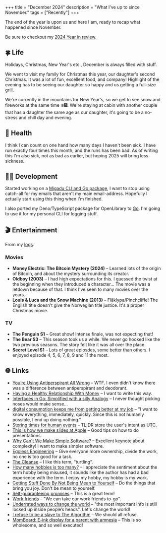 +++
title = "December 2024"
description = "What I've up to since November."
tags = ["Recently"]
+++

The end of the year is upon us and here I am, ready to recap what happened since
November.

Be sure to checkout my [2024 Year in review](/blog/2024-year-in-review).

## 🍀 Life

Holidays, Christmas, New Year's etc., December is always filled with stuff.

We went to visit my family for Christmas this year, our daughter's second
Christmas. It was a lot of fun, excellent food, and company! Highlight of the
evening has to be seeing our daughter so happy and us getting a full-size grill.

We're currently in the mountains for New Year's, so we get to see snow and
fireworks at the same time ❄️🎆. We're staying at cabin with another couple that
has a daughter the same age as our daughter, it's going to be a no-stress and
chill day and evening.

## 💪 Health

I think I can count on one hand how many days I haven't been sick. I have run
exactly four times this month, and the runs has been bad. As of writing this I'm
also sick, not as bad as earlier, but hoping 2025 will bring less sickness.

## 🧑‍💻 Development

Started working on a [Migadu CLI and Go package], I want to stop using catch-all
for my emails that aren't my main email-address. Hopefully I actually start
using this thing when I'm finished.

I also ported my Deno/TypeScript package for OpenLibrary to [Go]. I'm going to
use it for my personal CLI for logging stuff.

[Migadu CLI and Go package]: https://sr.ht/~timharek/migadu/
[Go]: https://git.sr.ht/~timharek/openlibrary-go

## 🎬 Entertainment

From my [logs](/logs).

### Movies

- **Money Electric: The Bitcoin Mystery (2024)** – Learned lots of the origin of
  Bitcoin, and about the mystery surrounding its creator.
- **Oldboy (2003)** – I had high expectations for this. I guessed the twist at
  the beginning when they introduced a character... The movie was a letdown
  because of that. I think I've seen to many movies over the years.
- **Louis & Luca and the Snow Machine (2013)** – Flåklypa/Pinchcliffe! The
  English title doesn't give the Norwegian title justice. It's a proper
  Christmas movie.

### TV

- **The Penguin S1** – Great show! Intense finale, was not expecting that!
- **The Bear S3** – This season took us a while. We never go hooked like the two
  previous seasons. The story felt like it was all over the place.
- **Secret Level S1** – Lots of great epiosdes, some better than others. I
  enjoyed episode 4, 5, 6, 7, 8, 9 and 11 the most.

## 🌐 Links

- [You’re Using Antiperspirant All Wrong] – WTF. I even didn't know there was a
  difference between antiperspirant and deodorant.
- [Having a Healthy Relationship With Money] – I want to write this way.
- [Interfaces in Go: Simplified with a silly Analogy] – I never thought picking
  noses would make sense...
- [digital consumption keeps me from getting better at my job] – "I want to know
  everything, immediately, quickly. Since this is not humanly possible, I end up
  doing nothing."
- [Storing times for human events] – TL;DR store the user's intent as UTC.
- [This is how we make slides at Apple] – Good tips on how to do presentations.
- [Why Can't We Make Simple Software?] – Excellent keynote about complexity! I
  want to make simpler software.
- [Egoless Engineering] – Give everyone more ownership, divide the work, no one
  is too good for a task.
- [The Cleanse] – I like this term, “turtling”.
- [How many hobbies is too many?] – I appreciate the sentiment about the term
  hobby being misused, it sounds like the author has had a bad experience with
  the term. I enjoy my hobby, my hobby is my work.
- [Getting Stuff Done By Not Being Mean to Yourself] – Do the things that bring
  you joy. Don't be mean to yourself.
- [Self-guaranteeing promises] – This is a great term!
- [Work friends] – "We can take our work friends to-go".
- [Underrated ways to change the world] – "the most important info is still
  locked up inside people’s heads". Let's change the world!
- [I refuse to be a slave to The Algorithm] – We should all refuse.
- [MomBoard: E-ink display for a parent with amnesia] – This is so wholesome,
  and so well executed!

[You’re Using Antiperspirant All Wrong]:
  https://www.theatlantic.com/health/archive/2024/11/antiperspirant-deodorant-night/680710/
[Having a Healthy Relationship With Money]:
  https://wggtb.substack.com/p/having-a-healthy-relationship-with
[Interfaces in Go: Simplified with a silly Analogy]:
  https://ashwiniag.com/interfaces-in-go-simplified-with-a-silly-analogy/
[digital consumption keeps me from getting better at my job]:
  https://sibervepunk.com/digital-consumption.html
[Storing times for human events]:
  https://simonwillison.net/2024/Nov/27/storing-times-for-human-events/
[This is how we make slides at Apple]:
  https://medium.com/adventures-in-consumer-technology/this-is-how-we-make-slides-at-apple-b8a84352bf6d
[Why Can't We Make Simple Software?]:
  https://www.youtube.com/watch?v=czzAVuVz7u4
[Egoless Engineering]: https://egoless.engineering/
[The Cleanse]: https://randsinrepose.com/archives/the-cleanse/
[How many hobbies is too many?]:
  https://buttondown.com/monteiro/archive/how-many-hobbies-is-too-many/
[Getting Stuff Done By Not Being Mean to Yourself]:
  https://openheartproject.com/getting-stuff-done-by-not-being-mean-to-yourself/
[Self-guaranteeing promises]: https://stephango.com/self-guarantee
[Work friends]: https://everythingchanges.us/blog/work-friends/
[Underrated ways to change the world]:
  https://www.experimental-history.com/p/underrated-ways-to-change-the-world
[I refuse to be a slave to The Algorithm]:
  https://www.codingwithjesse.com/blog/i-refuse-to-be-a-slave-to-the-algorithm/
[MomBoard: E-ink display for a parent with amnesia]:
  https://jan.miksovsky.com/posts/2024/11-12-momboard
